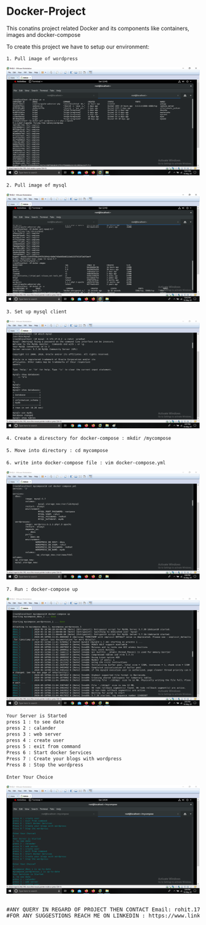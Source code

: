 # Docker-Project
This conatins project related Docker and its components like containers, images and docker-compose

To create this project we have to setup our environment:


	1. Pull image of wordpress
![img1](https://github.com/rohitm17/Docker---Project/blob/master/1.png)


	2. Pull image of mysql
![img2](https://github.com/rohitm17/Docker---Project/blob/master/2.png)


	3. Set up mysql client
![setup mysql client](https://github.com/rohitm17/Docker---Project/blob/master/mysql-client.png)

	4. Create a diresctory for docker-compose : mkdir /mycompose
	
	5. Move into directory : cd mycompose
	
	6. write into docker-compose file : vim docker-compose.yml
	
![docker-compose-file](https://github.com/rohitm17/Docker---Project/blob/master/docker-compose-file.png)

	7. Run : docker-compose up
![docker-compose up](https://github.com/rohitm17/Docker---Project/blob/master/docker-compose-up.png)

	Your Server is Started
	press 1 : to see date 
	press 2 : calander
	press 3 : web server
	press 4 : create user
	press 5 : exit from command
	Press 6 : Start docker Services
	Press 7 : Create your blogs with wordpress
	Press 8 : Stop the wordpress
        
	Enter Your Choice
![user-interface](https://github.com/rohitm17/Docker---Project/blob/master/last.png)	
<PRE>	
#ANY QUERY IN REGARD OF PROJECT THEN CONTACT Email: rohit.1705.mittal@gmail.com
#FOR ANY SUGGESTIONS REACH ME ON LINKEDIN : https://www.linkedin.com/in/rohitm17/
</PRE>
